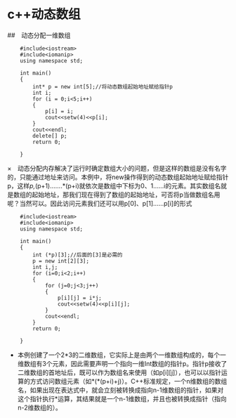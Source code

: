# c++动态数组
##　动态分配一维数组

		#include<iostream>
		#include<iomanip>
		using namespace std;

		int main()
		{
			int* p = new int[5];//将动态数组起始地址赋给指针p
			int i;
			for (i = 0;i<5;i++)
			{
				p[i] = i;
				cout<<setw(4)<<p[i];
			}
			cout<<endl;
			delete[] p;
			return 0;

		}

×　动态分配内存解决了运行时确定数组大小的问题，但是这样的数组是没有名字的，只能通过地址来访问。本例中，将new操作得到的动态数组起始地址赋给指针p，这样*p,*(p+1).......*(p+i)就依次是数组中下标为0、1……i的元素。其实数组名就是数组的起始地址，那我们现在得到了数组的起始地址，可否将p当做数组名用呢？当然可以。因此访问元素我们还可以用p[0]、p[1]……p[i]的形式


		#include<iostream>
		#include<iomanip>
		using namespace std;

		int main()
		{
			int (*p)[3];//后面的[3]是必需的
			p = new int[2][3];
			int i,j;
			for (i=0;i<2;i++)
			{
				for (j=0;j<3;j++)
				{
					p[i][j] = i*j;
					cout<<setw(4)<<p[i][j];
				}
				cout<<endl;
			}
			return 0;

		}
* 本例创建了一个2\*3的二维数组，它实际上是由两个一维数组构成的，每个一维数组有3个元素，因此需要声明一个指向一维Int数组的指针p。指针p接收了二维数组的首地址后，既可以作为数组名来使用（如p[i][j]），也可以以指针运算的方式访问数组元素（如\*(\*(p+i)+j)）。C++标准规定，一个n维数组的数组名，如果出现在表达式中，就会立刻被转换成指向n-1维数组的指针，如果对这个指针执行*运算，其结果就是一个n-1维数组，并且也被转换成指针（指向n-2维数组的）。